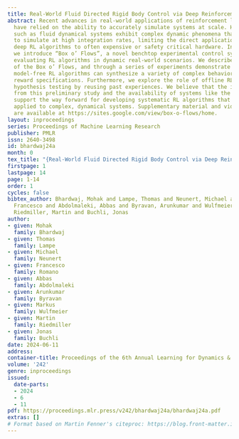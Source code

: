 ```yaml
---
title: Real-World Fluid Directed Rigid Body Control via Deep Reinforcement Learning
abstract: Recent advances in real-world applications of reinforcement learning (RL)
  have relied on the ability to accurately simulate systems at scale. However, domains
  such as fluid dynamical systems exhibit complex dynamic phenomena that are hard
  to simulate at high integration rates, limiting the direct application of modern
  deep RL algorithms to often expensive or safety critical hardware. In this work,
  we introduce “Box o’ Flows”, a novel benchtop experimental control system for systematically
  evaluating RL algorithms in dynamic real-world scenarios. We describe the key components
  of the Box o’ Flows, and through a series of experiments demonstrate how state-of-the-art
  model-free RL algorithms can synthesize a variety of complex behaviors via simple
  reward specifications. Furthermore, we explore the role of offline RL in data-efficient
  hypothesis testing by reusing past experiences. We believe that the insights gained
  from this preliminary study and the availability of systems like the Box o’ Flows
  support the way forward for developing systematic RL algorithms that can be generally
  applied to complex, dynamical systems. Supplementary material and videos of experiments
  are available at https://sites.google.com/view/box-o-flows/home.
layout: inproceedings
series: Proceedings of Machine Learning Research
publisher: PMLR
issn: 2640-3498
id: bhardwaj24a
month: 0
tex_title: "{Real-World Fluid Directed Rigid Body Control via Deep Reinforcement Learning}"
firstpage: 1
lastpage: 14
page: 1-14
order: 1
cycles: false
bibtex_author: Bhardwaj, Mohak and Lampe, Thomas and Neunert, Michael and Romano,
  Francesco and Abdolmaleki, Abbas and Byravan, Arunkumar and Wulfmeier, Markus and
  Riedmiller, Martin and Buchli, Jonas
author:
- given: Mohak
  family: Bhardwaj
- given: Thomas
  family: Lampe
- given: Michael
  family: Neunert
- given: Francesco
  family: Romano
- given: Abbas
  family: Abdolmaleki
- given: Arunkumar
  family: Byravan
- given: Markus
  family: Wulfmeier
- given: Martin
  family: Riedmiller
- given: Jonas
  family: Buchli
date: 2024-06-11
address:
container-title: Proceedings of the 6th Annual Learning for Dynamics & Control Conference
volume: '242'
genre: inproceedings
issued:
  date-parts:
  - 2024
  - 6
  - 11
pdf: https://proceedings.mlr.press/v242/bhardwaj24a/bhardwaj24a.pdf
extras: []
# Format based on Martin Fenner's citeproc: https://blog.front-matter.io/posts/citeproc-yaml-for-bibliographies/
---
```

